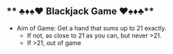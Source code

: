 ## ** ♣️♦️♠️♥️ Blackjack Game ♥️♠️♦️♣️**
- Aim of Game: Get a hand that sums up to 21 exactly.
    - If not, as close to 21 as you can, but never >21.
    - If >21, out of game
